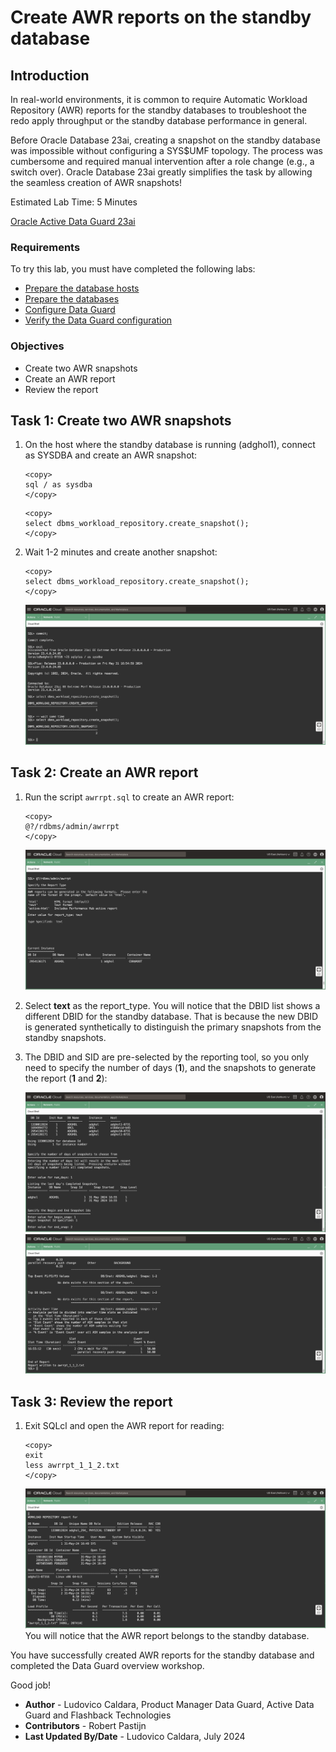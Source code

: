 # Create AWR reports on the standby database
## Introduction
In real-world environments, it is common to require Automatic Workload Repository (AWR) reports for the standby databases to troubleshoot the redo apply throughput or the standby database performance in general.

Before Oracle Database 23ai, creating a snapshot on the standby database was impossible without configuring a SYS$UMF topology. The process was cumbersome and required manual intervention after a role change (e.g., a switch over). Oracle Database 23ai greatly simplifies the task by allowing the seamless creation of AWR snapshots!


Estimated Lab Time: 5 Minutes

[Oracle Active Data Guard 23ai](videohub:1_7rghvu1t)

### Requirements
To try this lab, you must have completed the following labs:
* [Prepare the database hosts](../prepare-host/prepare-host.md)
* [Prepare the databases](../prepare-db/prepare-db.md)
* [Configure Data Guard](../configure-dg/configure-dg.md)
* [Verify the Data Guard configuration](../verify-dg/verify-dg.md)

### Objectives
* Create two AWR snapshots
* Create an AWR report
* Review the report

## Task 1: Create two AWR snapshots

1. On the host where the standby database is running (adghol1), connect as SYSDBA and create an AWR snapshot:

    ```
    <copy>
    sql / as sysdba
    </copy>
    ```

    ```
    <copy>
    select dbms_workload_repository.create_snapshot();
    </copy>
    ```


2. Wait 1-2 minutes and create another snapshot:

    ```
    <copy>
    select dbms_workload_repository.create_snapshot();
    </copy>
    ```

    ![Creation of two AWR snapshots](images/create-snapshots.png)

## Task 2: Create an AWR report

1. Run the script `awrrpt.sql` to create an AWR report:
    ```
    <copy>
    @?/rdbms/admin/awrrpt
    </copy>
    ```

    ![First part of the report creation](images/awrrpt-1.png)

2. Select **text** as the report_type.
    You will notice that the DBID list shows a different DBID for the standby database. That is because the new DBID is generated synthetically to distinguish the primary snapshots from the standby snapshots.

3. The DBID and SID are pre-selected by the reporting tool, so you only need to specify the number of days (**1**), and the snapshots to generate the report (**1** and **2**):

    ![Second part of the report creation](images/awrrpt-2.png)
    ![Third part of the report creation](images/awrrpt-3.png)

## Task 3: Review the report

1. Exit SQLcl and open the AWR report for reading:
    ```
    <copy>
    exit
    less awrrpt_1_1_2.txt
    </copy>
    ```

    ![The AWR report belongs to the standby database](images/view-report.png)
    You will notice that the AWR report belongs to the standby database.
  

You have successfully created AWR reports for the standby database and completed the Data Guard overview workshop.

Good job!

- **Author** - Ludovico Caldara, Product Manager Data Guard, Active Data Guard and Flashback Technologies
- **Contributors** - Robert Pastijn
- **Last Updated By/Date** -  Ludovico Caldara, July 2024
